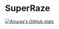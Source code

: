 # SuperRaze
[![Anurag's GitHub stats](https://github-readme-stats.vercel.app/api?username=EunChong999)](https://github.com/anuraghazra/github-readme-stats)
